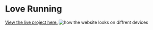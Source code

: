 # Love Running

[View the live project here.](https://bruzgus1.github.io/Love-Running-Project/)
![how the website looks on diffrent devices](/assets/images/am-i-responsive.png)
